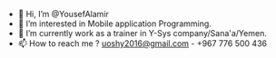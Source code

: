 - 👋 Hi, I’m @YousefAlamir
- 👀 I’m interested in Mobile application Programming.
- 🌱 I’m currently work as a trainer in Y-Sys company/Sana'a/Yemen.
- 📫 How to reach me ? uoshy2016@gmail.com - +967 776 500 436

<!---
YousefAlamir/YousefAlamir is a ✨ special ✨ repository because its `README.md` (this file) appears on your GitHub profile.
You can click the Preview link to take a look at your changes.
--->
